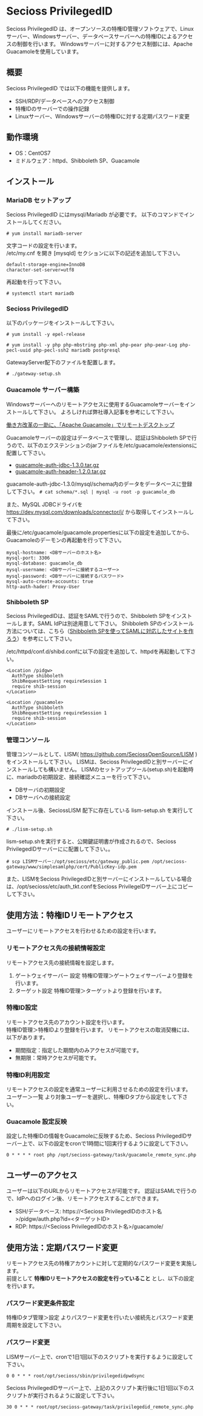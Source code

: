 # Secioss PrivilegedID
Secioss PrivilegedID は、オープンソースの特権ID管理ソフトウェアで、Linuxサーバー、Windowsサーバー、データベースサーバーへの特権IDによるアクセスの制御を行います。
Windowsサーバーに対するアクセス制御には、Apache Guacamoleを使用しています。

## 概要
Secioss PrivilegedID では以下の機能を提供します。

* SSH/RDP/データベースへのアクセス制御
* 特権IDのサーバーでの操作記録
* Linuxサーバー、Windowsサーバーの特権IDに対する定期パスワード変更


## 動作環境
* OS：CentOS7
* ミドルウェア：httpd、Shibboleth SP、Guacamole

## インストール
### MariaDB セットアップ
Secioss PrivilegedID にはmysql/Mariadb が必要です。
以下のコマンドでインストールしてください。

`# yum install mariadb-server`

文字コードの設定を行います。  
/etc/my.cnf を開き [mysqld] セクションに以下の記述を追加して下さい。

    default-storage-engine=InnoDB
    character-set-server=utf8

再起動を行って下さい。

`# systemctl start mariadb`

### Secioss PrivilegedID
以下のパッケージをインストールして下さい。

`# yum install -y epel-release`

`# yum install -y php php-mbstring php-xml php-pear php-pear-Log php-pecl-uuid php-pecl-ssh2 mariadb postgresql`

GatewayServer配下のファイルを配置します。

`# ./gateway-setup.sh`

### Guacamole サーバー構築
Windowsサーバーへのリモートアクセスに使用するGuacamoleサーバーをインストールして下さい。
よろしければ弊社導入記事を参考にして下さい。

[働き方改革の一助に、「Apache Guacamole」でリモートデスクトップ](https://www.secioss.co.jp/%E5%83%8D%E3%81%8D%E6%96%B9%E6%94%B9%E9%9D%A9%E3%81%AE%E4%B8%80%E5%8A%A9%E3%81%AB%E3%80%81%E3%80%8Capache-guacamole%E3%80%8D%E3%81%A7%E3%83%AA%E3%83%A2%E3%83%BC%E3%83%88%E3%83%87%E3%82%B9%E3%82%AF/)

Guacamoleサーバーの設定はデータベースで管理し、認証はShibboleth SPで行うので、以下のエクステンションのjarファイルを/etc/guacamole/extensionsに配置して下さい。

* [guacamole-auth-jdbc-1.3.0.tar.gz](https://apache.org/dyn/closer.cgi?action=download&filename=guacamole/1.3.0/binary/guacamole-auth-jdbc-1.3.0.tar.gz)
* [guacamole-auth-header-1.2.0.tar.gz](https://apache.org/dyn/closer.cgi?action=download&filename=guacamole/1.3.0/binary/guacamole-auth-header-1.2.0.tar.gz)

guacamole-auth-jdbc-1.3.0/mysql/schema内のデータをデータベースに登録して下さい。
`# cat schema/*.sql | mysql -u root -p guacamole_db`

また、MySQL JDBCドライバを https://dev.mysql.com/downloads/connector/j/ から取得してインストールして下さい。

最後に/etc/guacamole/guacamole.propertiesに以下の設定を追加してから、Guacamoleのデーモンの再起動を行って下さい。

    mysql-hostname: <DBサーバーのホスト名>
    mysql-port: 3306
    mysql-database: guacamole_db
    mysql-username: <DBサーバーに接続するユーザー>
    mysql-password: <DBサーバーに接続するパスワード>
    mysql-auto-create-accounts: true
    http-auth-hader: Proxy-User

### Shibboleth SP
Secioss PrivilegedIDは、認証をSAMLで行うので、Shibboleth SPをインストールします。SAML IdPは別途用意して下さい。
Shibboleth SPのインストール方法については、こちら（[Shibboleth SPを使ってSAMLに対応したサイトを作ろう](https://www.secioss.co.jp/shibboleth-sp%e3%82%92%e4%bd%bf%e3%81%a3%e3%81%a6saml%e3%81%ab%e5%af%be%e5%bf%9c%e3%81%97%e3%81%9f%e3%82%b5%e3%82%a4%e3%83%88%e3%82%92%e4%bd%9c%e3%82%8d%e3%81%86/)）を参考にして下さい。

/etc/httpd/conf.d/shibd.confに以下の設定を追加して、httpdを再起動して下さい。

    <Location /pidgw>
      AuthType shibboleth
      ShibRequestSetting requireSession 1
      require shib-session
    </Location>
    
    <Location /guacamole>
      AuthType shibboleth
      ShibRequestSetting requireSession 1
      require shib-session
    </Location>

### 管理コンソール
管理コンソールとして、LISM( https://github.com/SeciossOpenSource/LISM )をインストールして下さい。
LISMは、Secioss PrivilegedIDと別サーバーにインストールしても構いません。
LISMのセットアップツール(setup.sh)を起動時に、mariadbの初期設定、接続確認メニューを行って下さい。

* DBサーバの初期設定
* DBサーバへの接続設定

インストール後、SeciossLISM 配下に存在している lism-setup.sh を実行して下さい。

`# ./lism-setup.sh`

lism-setup.shを実行すると、公開鍵証明書が作成されるので、Secioss PrivilegedIDサーバーにに配置して下さい。。

`# scp LISMサーバー:/opt/secioss/etc/gateway_public.pem /opt/secioss-gateway/www/simplesamlphp/cert/PublicKey-idp.pem`

また、LISMをSecioss PrivilegedIDと別サーバーにインストールしている場合は、/opt/secioss/etc/auth_tkt.confをSecioss PrivilegeIDサーバー上にコピーして下さい。

## 使用方法：特権IDリモートアクセス
ユーザーにリモートアクセスを行わせるための設定を行います。

### リモートアクセス先の接続情報設定
リモートアクセス先の接続情報を設定します。

1. ゲートウェイサーバー 設定
特権ID管理＞ゲートウェイサーバーより登録を行います。
2. ターゲット設定
特権ID管理＞ターゲットより登録を行います。

### 特権ID設定
リモートアクセス先のアカウント設定を行います。  
特権ID管理＞特権IDより登録を行います。
リモートアクセスの取消契機には、以下があります。
* 期間指定：指定した期間内のみアクセスが可能です。
* 無期限：常時アクセスが可能です。

### 特権ID利用設定
リモートアクセスの設定を通常ユーザーに利用させるための設定を行います。  
ユーザー＞一覧 より対象ユーザーを選択し、特権IDタブから設定をして下さい。

### Guacamole 設定反映
設定した特権IDの情報をGuacamoleに反映するため、Secioss PrivilegedIDサーバー上で、以下の設定をcronで1時間に1回実行するように設定して下さい。

    0 * * * * root php /opt/secioss-gateway/task/guacamole_remote_sync.php

## ユーザーのアクセス
ユーザーは以下のURLからリモートアクセスが可能です。
認証はSAMLで行うので、IdPへのログイン後、リモートアクセスすることができます。

* SSH/データベース: https://<Secioss PrivilegedIDのホスト名>/pidgw/auth.php?id=<ターゲットID>
* RDP: https://<Secioss PrivilegedIDのホスト名>/guacamole/

## 使用方法：定期パスワード変更

リモートアクセス先の特権アカウントに対して定期的なパスワード変更を実施します。  
前提として **特権IDリモートアクセスの設定を行っていること** とし、以下の設定を行います。

### パスワード変更条件設定

特権IDタブ管理＞設定 よりパスワード変更を行いたい接続先とパスワード変更周期を設定して下さい。

### パスワード変更

LISMサーバー上で、cronで1日1回以下のスクリプトを実行するように設定して下さい。

    0 0 * * * root/opt/secioss/sbin/privilegedidpwdsync

Secioss PrivilegedIDサーバー上で、上記のスクリプト実行後に1日1回以下のスクリプトが実行されるように設定して下さい。

    30 0 * * * root/opt/secioss-gateway/task/privilegedid_remote_sync.php

